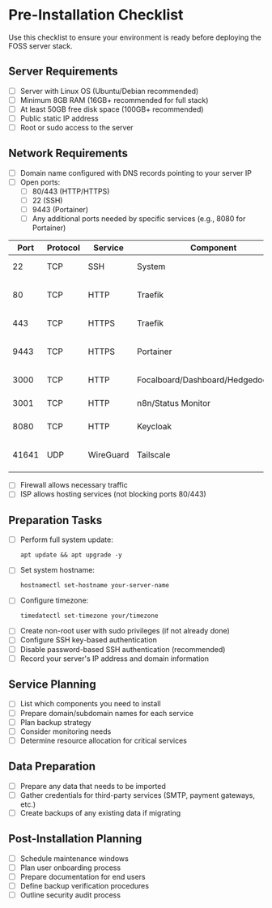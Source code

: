 # Pre-Installation Checklist

Use this checklist to ensure your environment is ready before deploying the FOSS server stack.

## Server Requirements

- [ ] Server with Linux OS (Ubuntu/Debian recommended)
- [ ] Minimum 8GB RAM (16GB+ recommended for full stack)
- [ ] At least 50GB free disk space (100GB+ recommended)
- [ ] Public static IP address
- [ ] Root or sudo access to the server

## Network Requirements

- [ ] Domain name configured with DNS records pointing to your server IP
- [ ] Open ports:
  - [ ] 80/443 (HTTP/HTTPS)
  - [ ] 22 (SSH)
  - [ ] 9443 (Portainer)
  - [ ] Any additional ports needed by specific services (e.g., 8080 for Portainer) 
<!-- START:ports-table -->
| Port | Protocol | Service | Component | Usage | Required |
|------|----------|---------|-----------|-------|----------|
| 22 | TCP | SSH | System | Server access | Yes |
| 80 | TCP | HTTP | Traefik | Web traffic (redirects to HTTPS) | Yes |
| 443 | TCP | HTTPS | Traefik | Secure web traffic | Yes |
| 9443 | TCP | HTTPS | Portainer | Container management UI | Yes |
| 3000 | TCP | HTTP | Focalboard/Dashboard/Hedgedoc/Gitea | Various web UIs | Internal only |
| 3001 | TCP | HTTP | n8n/Status Monitor | Workflow & monitoring | Internal only |
| 8080 | TCP | HTTP | Keycloak | Identity management | Internal only |
| 41641 | UDP | WireGuard | Tailscale | Mesh VPN | External (if exit node) |
<!-- END:ports-table -->
- [ ] Firewall allows necessary traffic
- [ ] ISP allows hosting services (not blocking ports 80/443)

## Preparation Tasks

- [ ] Perform full system update:
  ```
  apt update && apt upgrade -y
  ```
- [ ] Set system hostname:
  ```
  hostnamectl set-hostname your-server-name
  ```
- [ ] Configure timezone:
  ```
  timedatectl set-timezone your/timezone
  ```
- [ ] Create non-root user with sudo privileges (if not already done)
- [ ] Configure SSH key-based authentication
- [ ] Disable password-based SSH authentication (recommended)
- [ ] Record your server's IP address and domain information

## Service Planning

- [ ] List which components you need to install
- [ ] Prepare domain/subdomain names for each service
- [ ] Plan backup strategy
- [ ] Consider monitoring needs
- [ ] Determine resource allocation for critical services

## Data Preparation

- [ ] Prepare any data that needs to be imported
- [ ] Gather credentials for third-party services (SMTP, payment gateways, etc.)
- [ ] Create backups of any existing data if migrating

## Post-Installation Planning

- [ ] Schedule maintenance windows
- [ ] Plan user onboarding process
- [ ] Prepare documentation for end users
- [ ] Define backup verification procedures
- [ ] Outline security audit process
